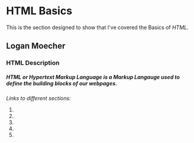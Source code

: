 # HTML Basics
This is the section designed to show that I've covered the Basics of *HTML*.

## Logan Moecher

### HTML Description

##### *HTML* or *Hypertext Markup Language* is a Markup Langauge used to define the building blocks of our webpages.

*Links to different sections:*

1.

2.

3.

4.

5.
